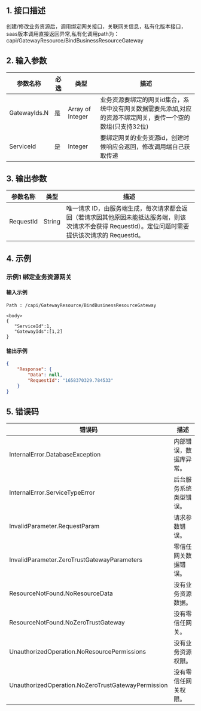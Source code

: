 ## 1. 接口描述




创建/修改业务资源后，调用绑定网关接口，关联网关信息，私有化版本接口，saas版本调用直接返回异常,私有化调用path为：capi/GatewayResource/BindBusinessResourceGateway

## 2. 输入参数


| 参数名称 | 必选 | 类型 | 描述 |
|---------|---------|---------|---------|
| GatewayIds.N | 是 | Array of Integer | 业务资源要绑定的网关id集合，系统中没有网关数据需要先添加,对应的资源不绑定网关，要传一个空的数组(只支持32位) |
| ServiceId | 是 | Integer | 要绑定网关的业务资源id，创建时候响应会返回，修改调用端自己获取传递 |

## 3. 输出参数

| 参数名称 | 类型 | 描述 |
|---------|---------|---------|
| RequestId | String | 唯一请求 ID，由服务端生成，每次请求都会返回（若请求因其他原因未能抵达服务端，则该次请求不会获得 RequestId）。定位问题时需要提供该次请求的 RequestId。|

## 4. 示例

### 示例1 绑定业务资源网关

#### 输入示例

```
Path : /capi/GatewayResource/BindBusinessResourceGateway

<body>
{
   "ServiceId":1,
   "GatewayIds":[1,2]
}
```

#### 输出示例

```json
{
    "Response": {
        "Data": null,
        "RequestId": "1658370329.784533"
    }
}
```











## 5. 错误码


| 错误码 | 描述 |
|---------|---------|
| InternalError.DatabaseException | 内部错误，数据库异常。 |
| InternalError.ServiceTypeError | 后台服务系统类型错误。 |
| InvalidParameter.RequestParam | 请求参数错误。 |
| InvalidParameter.ZeroTrustGatewayParameters | 零信任网关数据错误。 |
| ResourceNotFound.NoResourceData | 没有业务资源数据。 |
| ResourceNotFound.NoZeroTrustGateway | 没有零信任网关。 |
| UnauthorizedOperation.NoResourcePermissions | 没有业务资源权限。 |
| UnauthorizedOperation.NoZeroTrustGatewayPermission | 没有零信任网关权限。 |

